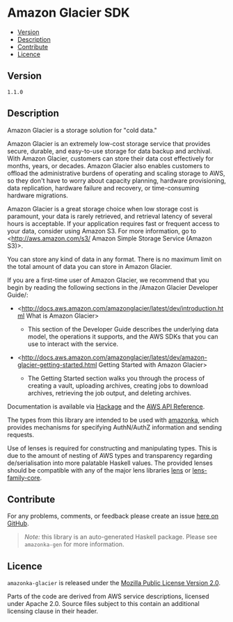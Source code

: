 # Amazon Glacier SDK

* [Version](#version)
* [Description](#description)
* [Contribute](#contribute)
* [Licence](#licence)


## Version

`1.1.0`


## Description

Amazon Glacier is a storage solution for \"cold data.\"

Amazon Glacier is an extremely low-cost storage service that provides
secure, durable, and easy-to-use storage for data backup and archival.
With Amazon Glacier, customers can store their data cost effectively for
months, years, or decades. Amazon Glacier also enables customers to
offload the administrative burdens of operating and scaling storage to
AWS, so they don\'t have to worry about capacity planning, hardware
provisioning, data replication, hardware failure and recovery, or
time-consuming hardware migrations.

Amazon Glacier is a great storage choice when low storage cost is
paramount, your data is rarely retrieved, and retrieval latency of
several hours is acceptable. If your application requires fast or
frequent access to your data, consider using Amazon S3. For more
information, go to
<http://aws.amazon.com/s3/ Amazon Simple Storage Service (Amazon S3)>.

You can store any kind of data in any format. There is no maximum limit
on the total amount of data you can store in Amazon Glacier.

If you are a first-time user of Amazon Glacier, we recommend that you
begin by reading the following sections in the /Amazon Glacier Developer
Guide/:

-   <http://docs.aws.amazon.com/amazonglacier/latest/dev/introduction.html What is Amazon Glacier>
    - This section of the Developer Guide describes the underlying data
    model, the operations it supports, and the AWS SDKs that you can use
    to interact with the service.

-   <http://docs.aws.amazon.com/amazonglacier/latest/dev/amazon-glacier-getting-started.html Getting Started with Amazon Glacier>
    - The Getting Started section walks you through the process of
    creating a vault, uploading archives, creating jobs to download
    archives, retrieving the job output, and deleting archives.

Documentation is available via [Hackage](http://hackage.haskell.org/package/amazonka-glacier)
and the [AWS API Reference](http://docs.aws.amazon.com/amazonglacier/latest/dev/introduction.html).

The types from this library are intended to be used with [amazonka](http://hackage.haskell.org/package/amazonka),
which provides mechanisms for specifying AuthN/AuthZ information and sending requests.

Use of lenses is required for constructing and manipulating types.
This is due to the amount of nesting of AWS types and transparency regarding
de/serialisation into more palatable Haskell values.
The provided lenses should be compatible with any of the major lens libraries
[lens](http://hackage.haskell.org/package/lens) or [lens-family-core](http://hackage.haskell.org/package/lens-family-core).

## Contribute

For any problems, comments, or feedback please create an issue [here on GitHub](https://github.com/brendanhay/amazonka/issues).

> _Note:_ this library is an auto-generated Haskell package. Please see `amazonka-gen` for more information.


## Licence

`amazonka-glacier` is released under the [Mozilla Public License Version 2.0](http://www.mozilla.org/MPL/).

Parts of the code are derived from AWS service descriptions, licensed under Apache 2.0.
Source files subject to this contain an additional licensing clause in their header.
